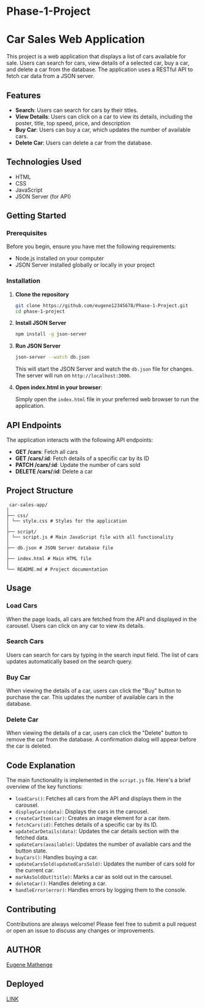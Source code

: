 # Phase-1-Project
# Car Sales Web Application

This project is a web application that displays a list of cars available for sale. Users can search for cars, view details of a selected car, buy a car, and delete a car from the database. The application uses a RESTful API to fetch car data from a JSON server.

## Features

- **Search**: Users can search for cars by their titles.
- **View Details**: Users can click on a car to view its details, including the poster, title, top speed, price, and description
- **Buy Car**: Users can buy a car, which updates the number of available cars.
- **Delete Car**: Users can delete a car from the database.

## Technologies Used

- HTML
- CSS
- JavaScript
- JSON Server (for API)

## Getting Started

### Prerequisites

Before you begin, ensure you have met the following requirements:

- Node.js installed on your computer
- JSON Server installed globally or locally in your project

### Installation

1. **Clone the repository**

    ```bash
    git clone https://github.com/eugene12345678/Phase-1-Project.git
    cd phase-1-project
    ```

2. **Install JSON Server**

    ```bash
    npm install -g json-server
    ```

3. **Run JSON Server**

    ```bash
    json-server --watch db.json
    ```

    This will start the JSON Server and watch the `db.json` file for changes. The server will run on `http://localhost:3000`.

4. **Open index.html in your browser**:

    Simply open the `index.html` file in your preferred web browser to run the application.

## API Endpoints

The application interacts with the following API endpoints:

- **GET /cars**: Fetch all cars
- **GET /cars/:id**: Fetch details of a specific car by its ID
- **PATCH /cars/:id**: Update the number of cars sold
- **DELETE /cars/:id**: Delete a car

## Project Structure
```
 car-sales-app/
│
├── css/
│ └── style.css # Styles for the application
│
├── script/
│ └── script.js # Main JavaScript file with all functionality
│
├── db.json # JSON Server database file
│
├── index.html # Main HTML file
│
└── README.md # Project documentation
```
## Usage

### Load Cars

When the page loads, all cars are fetched from the API and displayed in the carousel. Users can click on any car to view its details.

### Search Cars

Users can search for cars by typing in the search input field. The list of cars updates automatically based on the search query.

### Buy Car

When viewing the details of a car, users can click the "Buy" button to purchase the car. This updates the number of available cars in the database.

### Delete Car

When viewing the details of a car, users can click the "Delete" button to remove the car from the database. A confirmation dialog will appear before the car is deleted.

## Code Explanation

The main functionality is implemented in the `script.js` file. Here's a brief overview of the key functions:

- `loadCars()`: Fetches all cars from the API and displays them in the carousel.
- `displayCars(data)`: Displays the cars in the carousel.
- `createCarItem(car)`: Creates an image element for a car item.
- `fetchCars(id)`: Fetches details of a specific car by its ID.
- `updateCarDetails(data)`: Updates the car details section with the fetched data.
- `updateCars(available)`: Updates the number of available cars and the button state.
- `buyCars()`: Handles buying a car.
- `updateCarsSold(updatedCarsSold)`: Updates the number of cars sold for the current car.
- `markAsSoldOut(title)`: Marks a car as sold out in the carousel.
- `deleteCar()`: Handles deleting a car.
- `handleError(error)`: Handles errors by logging them to the console.

## Contributing

Contributions are always welcome! Please feel free to submit a pull request or open an issue to discuss any changes or improvements.

## AUTHOR
[Eugene Mathenge](https://github.com/dashboard)
## Deployed
[LINK](https://phase-1-project-one-zeta.vercel.app/)



